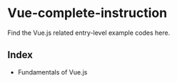 # Vue-complete-instruction
Find the Vue.js related entry-level example codes here.

  ## Index 
  - Fundamentals of Vue.js
